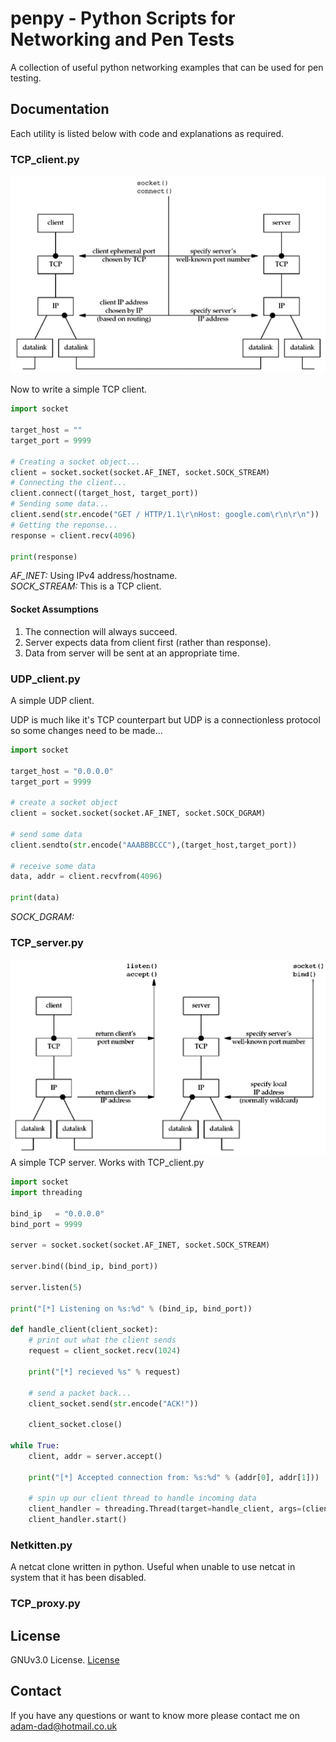 # penpy - Python Scripts for Networking and Pen Tests
A collection of useful python networking examples that can be used for pen testing.

## Documentation
Each utility is listed below with code and explanations as required.

### TCP_client.py
![TCP_client](https://github.com/adamdadd/penpy/blob/master/img/TCP_client.png)

Now to write a simple TCP client.
```python
import socket

target_host = ""
target_port = 9999

# Creating a socket object...
client = socket.socket(socket.AF_INET, socket.SOCK_STREAM)
# Connecting the client...
client.connect((target_host, target_port))
# Sending some data...
client.send(str.encode("GET / HTTP/1.1\r\nHost: google.com\r\n\r\n"))
# Getting the reponse...
response = client.recv(4096)

print(response)
```
<i>AF_INET:</i> Using IPv4 address/hostname.\
<i>SOCK_STREAM:</i> This is a TCP client.

#### Socket Assumptions
<ol>
<li> The connection will always succeed.
<li> Server expects data from client first (rather than response).
<li> Data from server will be sent at an appropriate time. 
</ol>

### UDP_client.py
A simple UDP client.

UDP is much like it's TCP counterpart but UDP is a connectionless protocol so some changes need to be made...
```python
import socket

target_host = "0.0.0.0"
target_port = 9999

# create a socket object
client = socket.socket(socket.AF_INET, socket.SOCK_DGRAM)

# send some data
client.sendto(str.encode("AAABBBCCC"),(target_host,target_port))

# receive some data
data, addr = client.recvfrom(4096)

print(data)
```
<i>SOCK_DGRAM:</i>  

### TCP_server.py
![TCP_server](https://github.com/adamdadd/penpy/blob/master/img/TCP_server.png)
A simple TCP server. Works with TCP_client.py 
```python
import socket
import threading

bind_ip   = "0.0.0.0"
bind_port = 9999

server = socket.socket(socket.AF_INET, socket.SOCK_STREAM)

server.bind((bind_ip, bind_port))

server.listen(5)

print("[*] Listening on %s:%d" % (bind_ip, bind_port))

def handle_client(client_socket):
    # print out what the client sends
    request = client_socket.recv(1024)

    print("[*] recieved %s" % request)

    # send a packet back...
    client_socket.send(str.encode("ACK!"))

    client_socket.close()

while True:
    client, addr = server.accept()
    
    print("[*] Accepted connection from: %s:%d" % (addr[0], addr[1]))
    
    # spin up our client thread to handle incoming data
    client_handler = threading.Thread(target=handle_client, args=(client,))
    client_handler.start()
```
### Netkitten.py
A netcat clone written in python. Useful when unable to use netcat in system that it has been disabled.

### TCP_proxy.py

## License
GNUv3.0 License. 
[License](/License)

## Contact
If you have any questions or want to know more  please contact me on adam-dad@hotmail.co.uk
